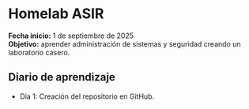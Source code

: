 # Homelab ASIR

**Fecha inicio:** 1 de septiembre de 2025  
**Objetivo:** aprender administración de sistemas y seguridad creando un laboratorio casero.  

## Diario de aprendizaje
- Día 1: Creación del repositorio en GitHub.
